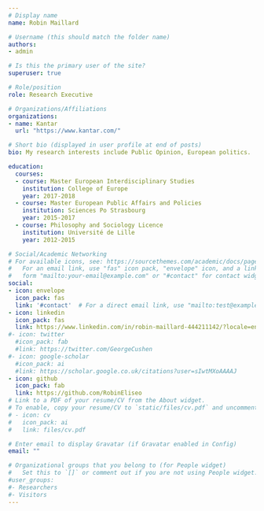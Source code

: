 ```yaml
---
# Display name
name: Robin Maillard

# Username (this should match the folder name)
authors:
- admin

# Is this the primary user of the site?
superuser: true

# Role/position
role: Research Executive

# Organizations/Affiliations
organizations:
- name: Kantar
  url: "https://www.kantar.com/"

# Short bio (displayed in user profile at end of posts)
bio: My research interests include Public Opinion, European politics.

education:
  courses:
  - course: Master European Interdisciplinary Studies
    institution: College of Europe
    year: 2017-2018
  - course: Master European Public Affairs and Policies
    institution: Sciences Po Strasbourg
    year: 2015-2017
  - course: Philosophy and Sociology Licence
    institution: Université de Lille
    year: 2012-2015

# Social/Academic Networking
# For available icons, see: https://sourcethemes.com/academic/docs/page-builder/#icons
#   For an email link, use "fas" icon pack, "envelope" icon, and a link in the
#   form "mailto:your-email@example.com" or "#contact" for contact widget.
social:
- icon: envelope
  icon_pack: fas
  link: '#contact'  # For a direct email link, use "mailto:test@example.org".
- icon: linkedin
  icon_pack: fas
  link: https://www.linkedin.com/in/robin-maillard-444211142/?locale=en_US
#- icon: twitter
  #icon_pack: fab
  #link: https://twitter.com/GeorgeCushen
#- icon: google-scholar
  #icon_pack: ai
  #link: https://scholar.google.co.uk/citations?user=sIwtMXoAAAAJ
- icon: github
  icon_pack: fab
  link: https://github.com/RobinEliseo
# Link to a PDF of your resume/CV from the About widget.
# To enable, copy your resume/CV to `static/files/cv.pdf` and uncomment the lines below.
# - icon: cv
#   icon_pack: ai
#   link: files/cv.pdf

# Enter email to display Gravatar (if Gravatar enabled in Config)
email: ""

# Organizational groups that you belong to (for People widget)
#   Set this to `[]` or comment out if you are not using People widget.
#user_groups:
#- Researchers
#- Visitors
---
```

